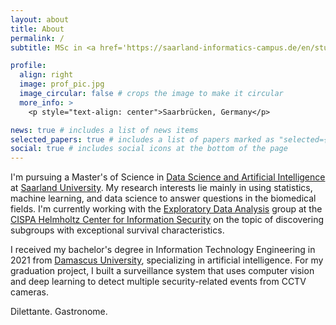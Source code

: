 ```yaml
---
layout: about
title: About
permalink: /
subtitle: MSc in <a href='https://saarland-informatics-campus.de/en/studium-studies/data-science-and-artificial-intelligence-master/'>DSAI</a> @ <a href='https://www.uni-saarland.de/en/home.html'>UdS</a> | Research Assistant @ <a href='https://cispa.de'>CISPA</a> | Software Dev. @ <a href='https://www.intex.de/'>INTEX</a>

profile:
  align: right
  image: prof_pic.jpg
  image_circular: false # crops the image to make it circular
  more_info: >
    <p style="text-align: center">Saarbrücken, Germany</p>

news: true # includes a list of news items
selected_papers: true # includes a list of papers marked as "selected={true}"
social: true # includes social icons at the bottom of the page
---
```


I'm pursuing a Master's of Science in <a href='https://saarland-informatics-campus.de/en/studium-studies/data-science-and-artificial-intelligence-master/'>Data Science and Artificial Intelligence</a> at <a href='https://www.uni-saarland.de/en/home.html'>Saarland University</a>. My research interests lie mainly in using statistics, machine learning, and data science to answer questions in the biomedical fields. I'm currently working with the <a href='https://eda.rg.cispa.io'>Exploratory Data Analysis</a> group at the <a href='https://cispa.de'>CISPA Helmholtz Center for Information Security</a> on the topic of discovering subgroups with exceptional survival characteristics.

I received my bachelor's degree in Information Technology Engineering in 2021 from <a href='https://www.damascusuniversity.edu.sy/index.php?lang=2'>Damascus University</a>, specializing in artificial intelligence. For my graduation project, I built a surveillance system that uses computer vision and deep learning to detect multiple security-related events from CCTV cameras.

Dilettante. Gastronome.
